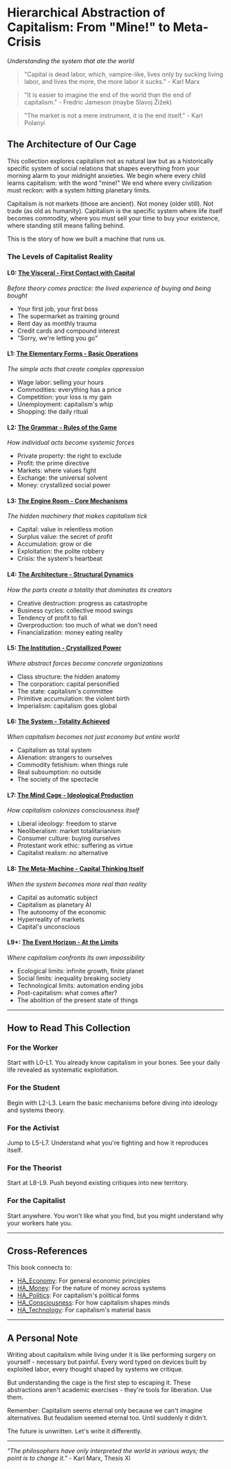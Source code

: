 # Hierarchical Abstraction of Capitalism: From "Mine!" to Meta-Crisis
*Understanding the system that ate the world*

> "Capital is dead labor, which, vampire-like, lives only by sucking living labor, and lives the more, the more labor it sucks." - Karl Marx

> "It is easier to imagine the end of the world than the end of capitalism." - Fredric Jameson (maybe Slavoj Žižek)

> "The market is not a mere instrument, it is the end itself." - Karl Polanyi

## The Architecture of Our Cage

This collection explores capitalism not as natural law but as a historically specific system of social relations that shapes everything from your morning alarm to your midnight anxieties. We begin where every child learns capitalism: with the word "mine!" We end where every civilization must reckon: with a system hitting planetary limits.

Capitalism is not markets (those are ancient). Not money (older still). Not trade (as old as humanity). Capitalism is the specific system where life itself becomes commodity, where you must sell your time to buy your existence, where standing still means falling behind.

This is the story of how we built a machine that runs us.

### The Levels of Capitalist Reality

#### L0: [The Visceral - First Contact with Capital](L0_Visceral_Capitalism.md)
*Before theory comes practice: the lived experience of buying and being bought*
- Your first job, your first boss
- The supermarket as training ground
- Rent day as monthly trauma
- Credit cards and compound interest
- "Sorry, we're letting you go"

#### L1: [The Elementary Forms - Basic Operations](L1_Elementary_Forms.md)
*The simple acts that create complex oppression*
- Wage labor: selling your hours
- Commodities: everything has a price
- Competition: your loss is my gain
- Unemployment: capitalism's whip
- Shopping: the daily ritual

#### L2: [The Grammar - Rules of the Game](L2_Grammar_of_Capital.md)
*How individual acts become systemic forces*
- Private property: the right to exclude
- Profit: the prime directive
- Markets: where values fight
- Exchange: the universal solvent
- Money: crystallized social power

#### L3: [The Engine Room - Core Mechanisms](L3_Engine_Room.md)
*The hidden machinery that makes capitalism tick*
- Capital: value in relentless motion
- Surplus value: the secret of profit
- Accumulation: grow or die
- Exploitation: the polite robbery
- Crisis: the system's heartbeat

#### L4: [The Architecture - Structural Dynamics](L4_Architecture.md)
*How the parts create a totality that dominates its creators*
- Creative destruction: progress as catastrophe
- Business cycles: collective mood swings
- Tendency of profit to fall
- Overproduction: too much of what we don't need
- Financialization: money eating reality

#### L5: [The Institution - Crystallized Power](L5_Institutional_Forms.md)
*Where abstract forces become concrete organizations*
- Class structure: the hidden anatomy
- The corporation: capital personified
- The state: capitalism's committee
- Primitive accumulation: the violent birth
- Imperialism: capitalism goes global

#### L6: [The System - Totality Achieved](L6_System_Dynamics.md)
*When capitalism becomes not just economy but entire world*
- Capitalism as total system
- Alienation: strangers to ourselves
- Commodity fetishism: when things rule
- Real subsumption: no outside
- The society of the spectacle

#### L7: [The Mind Cage - Ideological Production](L7_Ideological_Production.md)
*How capitalism colonizes consciousness itself*
- Liberal ideology: freedom to starve
- Neoliberalism: market totalitarianism
- Consumer culture: buying ourselves
- Protestant work ethic: suffering as virtue
- Capitalist realism: no alternative

#### L8: [The Meta-Machine - Capital Thinking Itself](L8_Meta_Capitalism.md)
*When the system becomes more real than reality*
- Capital as automatic subject
- Capitalism as planetary AI
- The autonomy of the economic
- Hyperreality of markets
- Capital's unconscious

#### L9+: [The Event Horizon - At the Limits](L9_Ultimate_Questions.md)
*Where capitalism confronts its own impossibility*
- Ecological limits: infinite growth, finite planet
- Social limits: inequality breaking society
- Technological limits: automation ending jobs
- Post-capitalism: what comes after?
- The abolition of the present state of things

---

## How to Read This Collection

### For the Worker
Start with L0-L1. You already know capitalism in your bones. See your daily life revealed as systematic exploitation.

### For the Student  
Begin with L2-L3. Learn the basic mechanisms before diving into ideology and systems theory.

### For the Activist
Jump to L5-L7. Understand what you're fighting and how it reproduces itself.

### For the Theorist
Start at L8-L9. Push beyond existing critiques into new territory.

### For the Capitalist
Start anywhere. You won't like what you find, but you might understand why your workers hate you.

---

## Cross-References

This book connects to:
- [HA_Economy](../../5_civilization_emergence/HA_economy/): For general economic principles
- [HA_Money](../../5_civilization_emergence/HA_money/): For the nature of money across systems
- [HA_Politics](../../5_civilization_emergence/HA_politics/): For capitalism's political forms
- [HA_Consciousness](../../3_biological_emergence/HA_consciousness/): For how capitalism shapes minds
- [HA_Technology](../../6_technological_emergence/HA_technology/): For capitalism's material basis

---

## A Personal Note

Writing about capitalism while living under it is like performing surgery on yourself - necessary but painful. Every word typed on devices built by exploited labor, every thought shaped by systems we critique.

But understanding the cage is the first step to escaping it. These abstractions aren't academic exercises - they're tools for liberation. Use them.

Remember: Capitalism seems eternal only because we can't imagine alternatives. But feudalism seemed eternal too. Until suddenly it didn't.

The future is unwritten. Let's write it differently.

---

*"The philosophers have only interpreted the world in various ways; the point is to change it."* - Karl Marx, Thesis XI